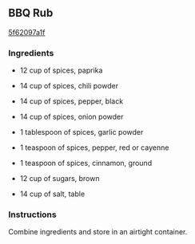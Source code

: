 ## BBQ Rub

[5f62097a1f](http://www.food.com/recipe/bbq-rub-227866)

### Ingredients

 - 12 cup of spices, paprika

 - 14 cup of spices, chili powder

 - 14 cup of spices, pepper, black

 - 14 cup of spices, onion powder

 - 1 tablespoon of spices, garlic powder

 - 1 teaspoon of spices, pepper, red or cayenne

 - 1 teaspoon of spices, cinnamon, ground

 - 12 cup of sugars, brown

 - 14 cup of salt, table

### Instructions

Combine ingredients and store in an airtight container.